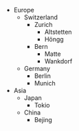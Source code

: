 - Europe
    - Switzerland
        - Zurich
            - Altstetten
            - Höngg
        - Bern
            - Matte
            - Wankdorf
    - Germany
        - Berlin
        - Munich
- Asia
    - Japan
        - Tokio
    - China
        - Bejing